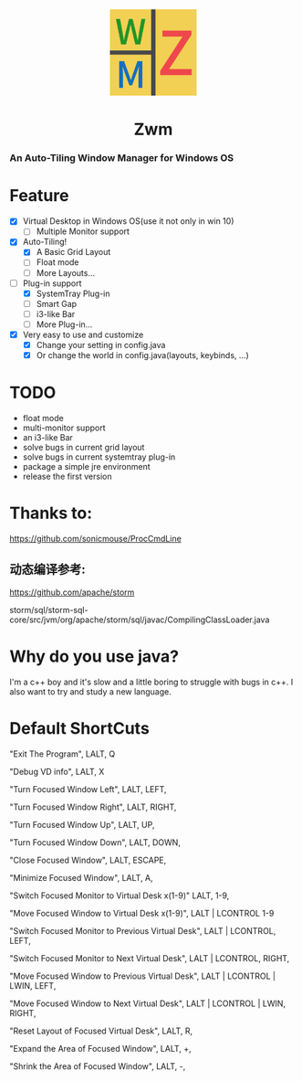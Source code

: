 <div align=center>
<img src="icon/ZWMICO.png" width="30%" height="30%"/>
</div>

# <div align=center>Zwm</div>
### An **Auto-Tiling** Window Manager for Windows OS




# Feature
+ [x] Virtual Desktop in Windows OS(use it not only in win 10)
  + [ ] Multiple Monitor support

+ [x] Auto-Tiling!
  + [x] A Basic Grid Layout
  + [ ] Float mode
  + [ ] More Layouts...

+ [ ] Plug-in support
  + [x] SystemTray Plug-in
  + [ ] Smart Gap
  + [ ] i3-like Bar
  + [ ] More Plug-in...

+ [x] Very easy to use and customize
  + [x] Change your setting in config.java
  + [x] Or change the world in config.java(layouts, keybinds, ...)

# TODO
+ float mode
+ multi-monitor support
+ an i3-like Bar
+ solve bugs in current grid layout
+ solve bugs in current systemtray plug-in
+ package a simple jre environment
+ release the first version

# Thanks to: 
https://github.com/sonicmouse/ProcCmdLine

## 动态编译参考:

https://github.com/apache/storm

storm/sql/storm-sql-core/src/jvm/org/apache/storm/sql/javac/CompilingClassLoader.java


# Why do you use java?
I'm a c++ boy and it's slow and a little boring to struggle with bugs in c++. I also want to try and study a new language.

# Default ShortCuts

"Exit The Program", LALT, Q

"Debug VD info", LALT, X

"Turn Focused Window Left", LALT, LEFT, 

"Turn Focused Window Right", LALT, RIGHT, 

"Turn Focused Window Up", LALT, UP, 

"Turn Focused Window Down", LALT, DOWN, 

"Close Focused Window", LALT, ESCAPE, 

"Minimize Focused Window", LALT, A, 

"Switch Focused Monitor to Virtual Desk x(1-9)" LALT, 1-9, 

"Move Focused Window to Virtual Desk x(1-9)", LALT | LCONTROL 1-9

"Switch Focused Monitor to Previous Virtual Desk", LALT | LCONTROL, LEFT, 

"Switch Focused Monitor to Next Virtual Desk", LALT | LCONTROL, RIGHT, 

"Move Focused Window to Previous Virtual Desk", LALT | LCONTROL | LWIN, LEFT, 

"Move Focused Window to Next Virtual Desk", LALT | LCONTROL | LWIN, RIGHT, 

"Reset Layout of Focused Virtual Desk", LALT, R, 

"Expand the Area of Focused Window", LALT, +, 

"Shrink the Area of Focused Window", LALT, -, 
